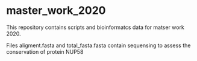 # master_work_2020
This repository contains scripts and bioinformatcs data for matser work 2020.

Files aligment.fasta and total_fasta.fasta contain sequensing to assess the conservation of protein NUP58


